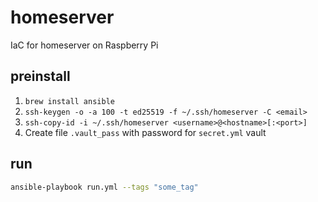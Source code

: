 # homeserver

IaC for homeserver on Raspberry Pi

## preinstall

1. `brew install ansible`
1. `ssh-keygen -o -a 100 -t ed25519 -f ~/.ssh/homeserver -C <email>`
1. `ssh-copy-id -i ~/.ssh/homeserver <username>@<hostname>[:<port>]`
1. Create file `.vault_pass` with password for `secret.yml` vault

## run

```sh
ansible-playbook run.yml --tags "some_tag"
```
